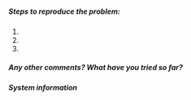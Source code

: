 ##### Steps to reproduce the problem:

1.
2.
3.


##### Any other comments? What have you tried so far?



##### System information

<!-- Paste the output of "mitmproxy --version" here. -->


<!-- Please use the mitmproxy forums (https://discourse.mitmproxy.org/) for support/how-to questions. Thanks! :) -->
